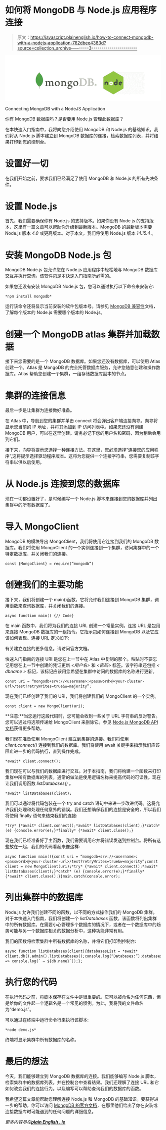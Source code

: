 # 如何将 MongoDB 与 Node.js 应用程序连接

> 原文：<https://javascript.plainenglish.io/how-to-connect-mongodb-with-a-nodejs-application-782dbee4383d?source=collection_archive---------3----------------------->

![](img/a5f5e1a2a6cd0f4c995d21918fda2c55.png)

Connecting MongoDB with a NodeJS Application

你有 MongoDB 数据库吗？是否要用 Node.js 管理此数据库？

在本快速入门指南中，我将向您介绍使用 MongoDB 和 Node.js 的基础知识。我们将从 Node.js 脚本建立到 MongoDB 数据库的连接，检索数据库列表，并将结果打印到您的控制台。

# 设置好一切

在我们开始之前，要求我们已经满足了使用 MongoDB 和 Node.js 的所有先决条件。

# 设置 Node.js

首先，我们需要确保你有 Node.js 的支持版本。如果你没有 Node.js 的支持版本，这里有一篇文章可以帮助你升级到最新版本。MongoDB 的最新版本需要 Node.js 版本 *4.0* 或更高版本。对于本文，我们将使用 Node.js 版本 *14.15.4* 。

# 安装 MongoDB Node.js 包

MongoDB Node.js 包允许您在 Node.js 应用程序中轻松地与 MongoDB 数据库交互并执行查询。该软件包是本快速入门指南所必需的。

如果您还没有安装 MongoDB Node.js 包，您可以通过执行以下命令来安装它:

```
*npm install mongodb*
```

运行该命令还将显示当前安装的软件包版本号。请参见 [MongoDB 兼容性](https://docs.mongodb.com/drivers/node/compatibility)文档，了解每个版本的 Node.js 需要哪个版本的 Node.js。

# 创建一个 MongoDB atlas 集群并加载数据

接下来您需要的是一个 MongoDB 数据库。如果您还没有数据库，可以使用 Atlas 创建一个。Atlas 是 MongoDB 的完全托管数据库服务，允许您随意创建和操作数据库。Atlas 帮助您创建一个集群，一组存储数据库副本的节点。

# 集群的连接信息

最后一步是让集群为连接做好准备。

在 Atlas 中，导航到您的集群并单击 connect 将会弹出客户端连接向导。向导将显示您当前的 IP 地址，并将其添加到 IP 访问列表中。如果您还没有创建 MongoDB 用户，可以在这里创建。请务必记下您的用户名和密码，因为稍后会用到它们。

接下来，向导将提示您选择一种连接方法。在这里，您必须选择“连接您的应用程序”,这将提示选择驱动程序版本。这将为您提供一个连接字符串，您需要复制该字符串以供以后使用。

# 从 Node.js 连接到您的数据库

现在一切都设置好了，是时候编写一个 Node.js 脚本来连接到您的数据库并列出集群中的所有数据库了。

# 导入 MongoClient

MongoDB 的模块导出 MongoClient，我们将使用它连接到我们的 MongoDB 数据库。我们将使用 MongoClient 的一个实例连接到一个集群，访问集群中的一个特定数据库，并关闭我们的连接。

```
const {MongoClient} = require(“mongodb”)
```

# 创建我们的主要功能

接下来，我们将创建一个 main()函数，它将允许我们连接到 MongoDB 集群，调用函数来查询数据库，并关闭我们的连接。

```
async function main() {// Code}
```

在 main 函数中，我们将为我们的连接 URL 创建一个常量实例。连接 URL 是包用来连接 MongoDB 数据库的一组指令。它指示包如何连接到 MongoDB 以及它应该如何表现。连接 URL 定义如下:

有关建立连接的更多信息，请访问官方文档。

快速入门指南的连接 URI 是您在上一节中在 Atlas 中复制的那个。粘贴时不要忘记用您在上一节中创建的凭证更新 *<用户名>* 和 *<密码>* 标签。该字符串还包括 *< dbname >* 标记，该标记应该用您希望在集群中访问的数据库的名称进行更新。

```
const uri = “mongodb+srv://<username>:<password>@<your-cluster-url>/test?retryWrites=true&w=majority”;
```

现在我们已经创建了我们的 URI，我们将创建我们的 MongoClient 的一个实例。

```
const client = new MongoClient(uri);
```

**注意:**当您运行这段代码时，您可能会收到一些关于 URL 字符串的反对警告。您可以通过将选项传递给 MongoClient 来删除它。参见 [Node.js MongoDB API 文档](https://mongodb.github.io/node-mongodb-native/3.6/api/MongoClient.html)获得更多帮助。

我们现在准备使用 MongoClient 建立到集群的连接。我们将使用 *client.connect()* 连接到我们的数据库。我们将使用 await 关键字来指示我们应该阻止进一步的代码执行，直到操作完成。

```
*await* client.connect();
```

我们现在可以与我们的数据库进行交互。对于本指南，我们将构建一个函数来打印集群中所有数据库的列表。通常的做法是使用逻辑名称来提高代码的可读性。现在让我们调用函数 *listDatabases()* 。

```
*await* listDatabases(client);
```

我们可以通过将代码包装在一个 try and catch 语句中来进一步改进代码。这将允许我们处理和处理任何意外的错误。我们还想确保我们的连接是安全的，所以我们将使用 finally 语句来结束我们的连接:

```
*try* {*await* client.connect();*await* listDatabases(client);}*catch* (e) {console.error(e);}*finally* {*await* client.close();}
```

现在我们已经准备好了主函数，我们需要调用它并将错误发送到控制台。将所有这些放在一起，我们的代码看起来像这样:

```
async function main(){const uri = “mongodb+srv://<username>:<password>@<your-cluster-url>/test?retryWrites=true&w=majority”;const client = new MongoClient(uri);*try* {*await* client.connect();*await* listDatabases(client);}*catch* (e) {console.error(e);}*finally* {*await* client.close();}}main.catch(console.error);
```

# 列出集群中的数据库

Node.js 允许我们创建不同的函数，以不同的方式操作我们的 MongoDB 集群。对于本快速入门指南，我们将创建一个 *listDatabases* 函数，该函数将列出集群中的所有数据库。在需要小心管理多个数据库的情况下，或者在一个数据库中的趋势可能与另一个数据库相关的数据分析中，这种功能非常有用。

我们的函数将检索集群中所有数据库的名称，并将它们打印到控制台:

```
async function listDatabases(client){databasesList = *await* client.db().admin().listDatabases();console.log(“Databases:”);databasesList.databases.forEach(db => console.log(` — ${db.name}`));};
```

# 执行您的代码

在执行代码之前，将脚本保存在文件中是很重要的。它可以被命名为任何东西，但是给你的文件起一个逻辑名是一个常见的惯例。为此，我将我的文件命名为“demo.js”。

可以通过在终端中运行命令行来执行该脚本:

```
*node demo.js*
```

终端将显示集群中所有数据库的名称。

# 最后的想法

今天，我们能够建立到 MongoDB 数据库的连接。我们能够编写 Node.js 脚本，检索集群中的数据库列表，并在控制台中查看结果。我们还理解了连接 URL 和它如何改变我们的连接行为，以及编写可以帮助查询我们的数据库的函数。

我希望这篇文章能帮助您理解连接 Node.js 和 MongoDB 的基础知识。要获得进一步的帮助，你可以访问 [MongoDB 的官方文档](https://docs.atlas.mongodb.com/connect-to-database-deployment/)，在那里他们给出了你在安装或连接数据库时可能遇到的任何问题的详细信息。

*更多内容尽在*[***plain English . io***](http://plainenglish.io/)